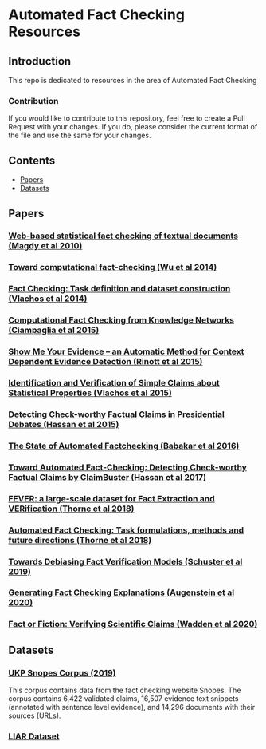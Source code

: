 # Automated Fact Checking Resources

## Introduction
This repo is dedicated to resources in the area of Automated Fact Checking

### Contribution
If you would like to contribute to this repository, feel free to create a Pull Request with your changes. If you do, please consider the current format of the file and use the same for your changes. 

## Contents
- [Papers](#papers)
- [Datasets](#datasets)

## Papers 

### [Web-based statistical fact checking of textual documents (Magdy et al 2010)](https://dl.acm.org/doi/abs/10.1145/1871985.1872002)

### [Toward computational fact-checking (Wu et al 2014)](https://dl.acm.org/doi/10.14778/2732286.2732295)

### [Fact Checking: Task definition and dataset construction (Vlachos et al 2014)](https://www.aclweb.org/anthology/W14-2508/)

### [Computational Fact Checking from Knowledge Networks (Ciampaglia et al 2015)](https://www.researchgate.net/publication/270905908_Computational_Fact_Checking_from_Knowledge_Networks)

### [Show Me Your Evidence – an Automatic Method for Context Dependent Evidence Detection (Rinott et al 2015)](https://www.aclweb.org/anthology/D15-1050/)

### [Identification and Verification of Simple Claims about Statistical Properties (Vlachos et al 2015)](https://www.aclweb.org/anthology/D15-1312/)

### [Detecting Check-worthy Factual Claims in Presidential Debates (Hassan et al 2015)](https://www.researchgate.net/publication/301800740_Detecting_Check-worthy_Factual_Claims_in_Presidential_Debates)

### [The State of Automated Factchecking (Babakar et al 2016)](https://fullfact.org/blog/2016/aug/automated-factchecking/)

### [Toward Automated Fact-Checking: Detecting Check-worthy Factual Claims by ClaimBuster (Hassan et al 2017)](https://dl.acm.org/doi/10.1145/3097983.3098131)

### [FEVER: a large-scale dataset for Fact Extraction and VERification (Thorne et al 2018)](https://arxiv.org/abs/1803.05355)

### [Automated Fact Checking: Task formulations, methods and future directions (Thorne et al 2018)](https://www.aclweb.org/anthology/C18-1283/)

### [Towards Debiasing Fact Verification Models (Schuster et al 2019)](https://arxiv.org/abs/1908.05267)

### [Generating Fact Checking Explanations (Augenstein et al 2020)](https://arxiv.org/abs/2004.05773)

### [Fact or Fiction: Verifying Scientific Claims (Wadden et al 2020)](https://arxiv.org/abs/2004.14974)


## Datasets

### [UKP Snopes Corpus (2019)](https://tudatalib.ulb.tu-darmstadt.de/handle/tudatalib/2081)
This corpus contains data from the fact checking website Snopes. The corpus contains 6,422 validated claims, 16,507 evidence text snippets (annotated with sentence level evidence), and 14,296 documents with their sources (URLs).

### [LIAR Dataset](https://github.com/thiagorainmaker77/liar_dataset)

